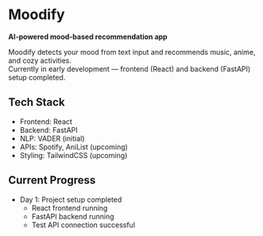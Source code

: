 # Moodify

**AI-powered mood-based recommendation app**

Moodify detects your mood from text input and recommends music, anime, and cozy activities.  
Currently in early development — frontend (React) and backend (FastAPI) setup completed.

## Tech Stack
- Frontend: React
- Backend: FastAPI
- NLP: VADER (initial)
- APIs: Spotify, AniList (upcoming)
- Styling: TailwindCSS (upcoming)

## Current Progress
- Day 1: Project setup completed
  - React frontend running
  - FastAPI backend running
  - Test API connection successful
